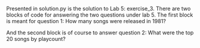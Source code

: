 Presented in solution.py is the solution to Lab 5: exercise_3.  There are two blocks of code for answering the two questions under lab 5.  The first block is meant for question 1:
How many songs were released in 1981?

And the second block is of course to answer question 2:
What were the top 20 songs by playcount?
